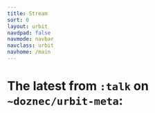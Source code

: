 ```yaml
---
title: Stream
sort: 0
layout: urbit
navdpad: false
navmode: navbar
navclass: urbit
navhome: /main
---
```


# The latest from `:talk` on `~doznec/urbit-meta`:

<div class="mini-module">
<script src="/~/at/=home=/web/lib/js/urb.js" />
<script src="https://cdn.rawgit.com/seatgeek/react-infinite/0.8.0/dist/react-infinite.js" />
<script src="https://cdnjs.cloudflare.com/ajax/libs/moment.js/2.11.2/moment-with-locales.js" />
<script src="https://cdnjs.cloudflare.com/ajax/libs/moment-timezone/0.5.1/moment-timezone.js" />
<script src="/=home=/web/talk/main.js" />
<link href="/=home=/web/talk/main.css" rel="stylesheet" />
<talk readonly="true" chrono="reverse" station="home"></talk>
</div>

<div class="fade-out"></div>

# To get on the test network [get the code](https://github.com/urbit/urbit).
